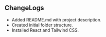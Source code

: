 ## ChangeLogs

- Added README.md with project description.
- Created initial folder structure.
- Installed React and Tailwind CSS.
